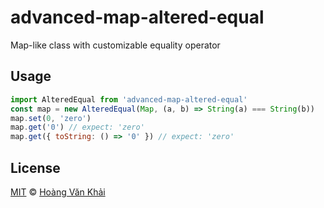 # advanced-map-altered-equal

Map-like class with customizable equality operator

## Usage

```javascript
import AlteredEqual from 'advanced-map-altered-equal'
const map = new AlteredEqual(Map, (a, b) => String(a) === String(b))
map.set(0, 'zero')
map.get('0') // expect: 'zero'
map.get({ toString: () => '0' }) // expect: 'zero'
```

## License

[MIT](https://git.io/vhaEz) © [Hoàng Văn Khải](https://github.com/KSXGitHub)
